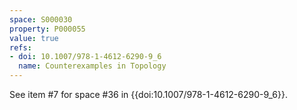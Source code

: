 ```yaml
---
space: S000030
property: P000055
value: true
refs:
- doi: 10.1007/978-1-4612-6290-9_6
  name: Counterexamples in Topology
---
```


See item #7 for space #36 in {{doi:10.1007/978-1-4612-6290-9_6}}.
